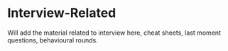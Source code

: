 # Interview-Related
Will add the material related to interview here, cheat sheets, last moment questions, behavioural rounds. 
